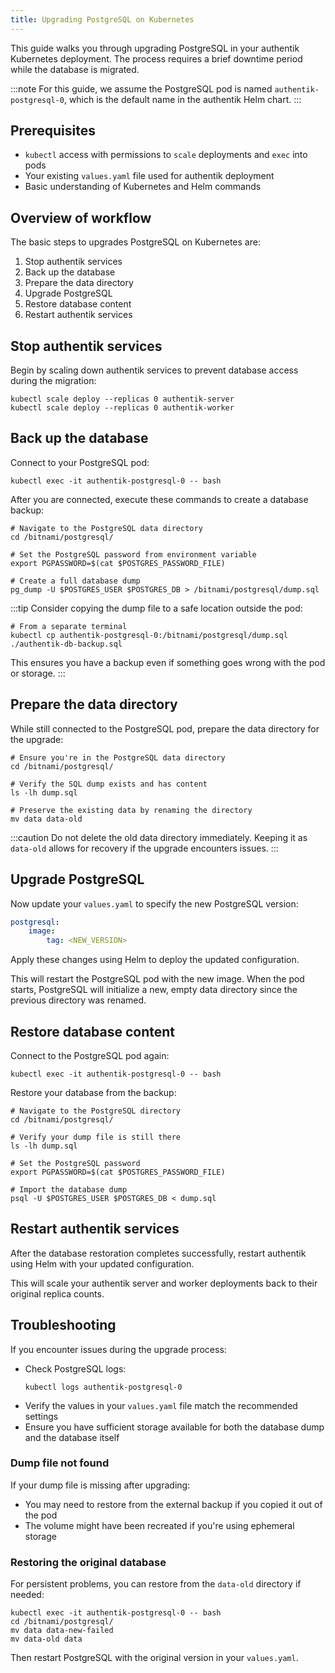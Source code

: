 ```yaml
---
title: Upgrading PostgreSQL on Kubernetes
---
```


This guide walks you through upgrading PostgreSQL in your authentik Kubernetes deployment. The process requires a brief downtime period while the database is migrated.

:::note
For this guide, we assume the PostgreSQL pod is named `authentik-postgresql-0`, which is the default name in the authentik Helm chart.
:::

## Prerequisites

- `kubectl` access with permissions to `scale` deployments and `exec` into pods
- Your existing `values.yaml` file used for authentik deployment
- Basic understanding of Kubernetes and Helm commands

## Overview of workflow

The basic steps to upgrades PostgreSQL on Kubernetes are:

1. Stop authentik services
2. Back up the database
3. Prepare the data directory
4. Upgrade PostgreSQL
5. Restore database content
6. Restart authentik services

## Stop authentik services

Begin by scaling down authentik services to prevent database access during the migration:

```shell
kubectl scale deploy --replicas 0 authentik-server
kubectl scale deploy --replicas 0 authentik-worker
```

## Back up the database

Connect to your PostgreSQL pod:

```shell
kubectl exec -it authentik-postgresql-0 -- bash
```

After you are connected, execute these commands to create a database backup:

```shell
# Navigate to the PostgreSQL data directory
cd /bitnami/postgresql/

# Set the PostgreSQL password from environment variable
export PGPASSWORD=$(cat $POSTGRES_PASSWORD_FILE)

# Create a full database dump
pg_dump -U $POSTGRES_USER $POSTGRES_DB > /bitnami/postgresql/dump.sql
```

:::tip
Consider copying the dump file to a safe location outside the pod:

```shell
# From a separate terminal
kubectl cp authentik-postgresql-0:/bitnami/postgresql/dump.sql ./authentik-db-backup.sql
```

This ensures you have a backup even if something goes wrong with the pod or storage.
:::

## Prepare the data directory

While still connected to the PostgreSQL pod, prepare the data directory for the upgrade:

```shell
# Ensure you're in the PostgreSQL data directory
cd /bitnami/postgresql/

# Verify the SQL dump exists and has content
ls -lh dump.sql

# Preserve the existing data by renaming the directory
mv data data-old
```

:::caution
Do not delete the old data directory immediately. Keeping it as `data-old` allows for recovery if the upgrade encounters issues.
:::

## Upgrade PostgreSQL

Now update your `values.yaml` to specify the new PostgreSQL version:

```yaml
postgresql:
    image:
        tag: <NEW_VERSION>
```

Apply these changes using Helm to deploy the updated configuration.

This will restart the PostgreSQL pod with the new image. When the pod starts, PostgreSQL will initialize a new, empty data directory since the previous directory was renamed.

## Restore database content

Connect to the PostgreSQL pod again:

```shell
kubectl exec -it authentik-postgresql-0 -- bash
```

Restore your database from the backup:

```shell
# Navigate to the PostgreSQL directory
cd /bitnami/postgresql/

# Verify your dump file is still there
ls -lh dump.sql

# Set the PostgreSQL password
export PGPASSWORD=$(cat $POSTGRES_PASSWORD_FILE)

# Import the database dump
psql -U $POSTGRES_USER $POSTGRES_DB < dump.sql
```

## Restart authentik services

After the database restoration completes successfully, restart authentik using Helm with your updated configuration.

This will scale your authentik server and worker deployments back to their original replica counts.

## Troubleshooting

If you encounter issues during the upgrade process:

- Check PostgreSQL logs:
    ```shell
    kubectl logs authentik-postgresql-0
    ```
- Verify the values in your `values.yaml` file match the recommended settings
- Ensure you have sufficient storage available for both the database dump and the database itself

### Dump file not found

If your dump file is missing after upgrading:

- You may need to restore from the external backup if you copied it out of the pod
- The volume might have been recreated if you're using ephemeral storage

### Restoring the original database

For persistent problems, you can restore from the `data-old` directory if needed:

```shell
kubectl exec -it authentik-postgresql-0 -- bash
cd /bitnami/postgresql/
mv data data-new-failed
mv data-old data
```

Then restart PostgreSQL with the original version in your `values.yaml`.

